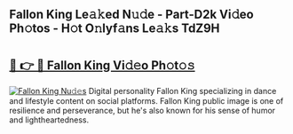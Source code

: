 ## Fallon King Le𝚊𝚔ed N𝚞𝚍e - Part-D2k Vi𝚍eo Ph𝚘tos - H𝚘t O𝚗lyf𝚊ns Le𝚊𝚔s TdZ9H

# <h2><a href="http://hf5tngo.feru.top/?c=Fallon+King">🔗 👉 🔴 Fallon King Vi𝚍𝚎o Ph𝚘t𝚘𝚜</a></h2>

[![Fallon King Nu𝚍𝚎s](https://i.imgur.com/0TWrTi3.gif)](http://hf5tngo.feru.top/?c=Fallon+King)
Digital personality Fallon King specializing in dance and lifestyle content on social platforms. Fallon King public image is one of resilience and perseverance, but he's also known for his sense of humor and lightheartedness. 
